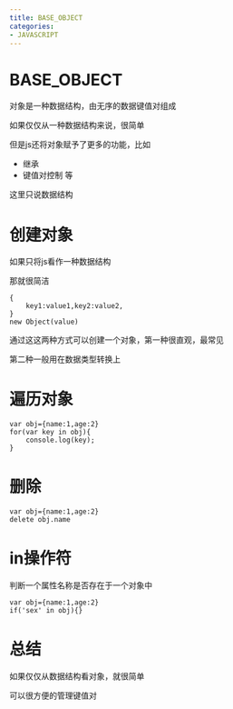 ```yaml
---
title: BASE_OBJECT
categories:
- JAVASCRIPT
---
```

# BASE_OBJECT

对象是一种数据结构，由无序的数据键值对组成

如果仅仅从一种数据结构来说，很简单

但是js还将对象赋予了更多的功能，比如
- 继承
- 键值对控制
等

这里只说数据结构

# 创建对象

如果只将js看作一种数据结构

那就很简洁

```
{
    key1:value1,key2:value2,
}
new Object(value)
```
通过这这两种方式可以创建一个对象，第一种很直观，最常见

第二种一般用在数据类型转换上

# 遍历对象

```
var obj={name:1,age:2}
for(var key in obj){
    console.log(key);
}
```

# 删除

```
var obj={name:1,age:2}
delete obj.name
```

# in操作符
判断一个属性名称是否存在于一个对象中
```
var obj={name:1,age:2}
if('sex' in obj){}
```

# 总结
如果仅仅从数据结构看对象，就很简单

可以很方便的管理键值对